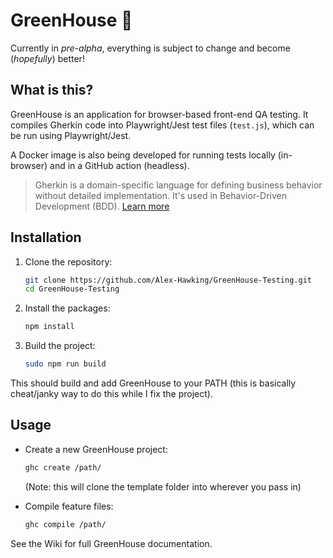 # GreenHouse 🌱

Currently in *pre-alpha*, everything is subject to change and become (*hopefully*) better! 

## What is this?

GreenHouse is an application for browser-based front-end QA testing. It compiles Gherkin code into Playwright/Jest test files (`test.js`), which can be run using Playwright/Jest.

A Docker image is also being developed for running tests locally (in-browser) and in a GitHub action (headless).

> Gherkin is a domain-specific language for defining business behavior without detailed implementation. It's used in Behavior-Driven Development (BDD). [Learn more](https://cucumber.io/docs/gherkin/reference/)

## Installation

1. Clone the repository:
    ```bash
    git clone https://github.com/Alex-Hawking/GreenHouse-Testing.git
    cd GreenHouse-Testing
    ```
2. Install the packages:
    ```bash
    npm install
    ```
3. Build the project:
    ```bash
    sudo npm run build
    ```
This should build and add GreenHouse to your PATH (this is basically cheat/janky way to do this while I fix the project).

## Usage

- Create a new GreenHouse project:
    ```bash
    ghc create /path/
    ```

    (Note: this will clone the template folder into wherever you pass in)

- Compile feature files:
    ```bash
    ghc compile /path/
    ```

See the Wiki for full GreenHouse documentation.
